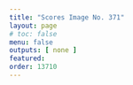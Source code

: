 ```yaml
---
title: "Scores Image No. 371"
layout: page
# toc: false
menu: false
outputs: [ none ]
featured: 
order: 13710
---
```


